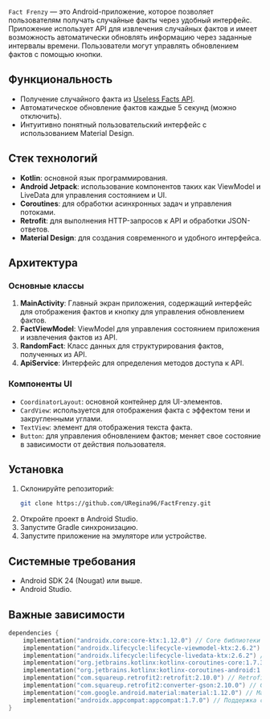 `Fact Frenzy` — это Android-приложение, которое позволяет пользователям получать случайные факты через удобный интерфейс. Приложение использует API для извлечения случайных фактов и имеет возможность автоматически обновлять информацию через заданные интервалы времени. Пользователи могут управлять обновлением фактов с помощью кнопки.

## Функциональность
- Получение случайного факта из [Useless Facts API](https://uselessfacts.jsph.pl/).
- Автоматическое обновление фактов каждые 5 секунд (можно отключить).
- Интуитивно понятный пользовательский интерфейс с использованием Material Design.

## Стек технологий
- **Kotlin**: основной язык программирования.
- **Android Jetpack**: использование компонентов таких как ViewModel и LiveData для управления состоянием и UI.
- **Coroutines**: для обработки асинхронных задач и управления потоками.
- **Retrofit**: для выполнения HTTP-запросов к API и обработки JSON-ответов.
- **Material Design**: для создания современного и удобного интерфейса.

## Архитектура

### Основные классы
1. **MainActivity**: Главный экран приложения, содержащий интерфейс для отображения фактов и кнопку для управления обновлением фактов.
2. **FactViewModel**: ViewModel для управления состоянием приложения и извлечения фактов из API.
3. **RandomFact**: Класс данных для структурирования фактов, полученных из API.
4. **ApiService**: Интерфейс для определения методов доступа к API.

### Компоненты UI
- `CoordinatorLayout`: основной контейнер для UI-элементов.
- `CardView`: используется для отображения факта с эффектом тени и закругленными углами.
- `TextView`: элемент для отображения текста факта.
- `Button`: для управления обновлением фактов; меняет свое состояние в зависимости от действия пользователя.

## Установка
1. Склонируйте репозиторий:
   ```bash
   git clone https://github.com/URegina96/FactFrenzy.git
   ```
2. Откройте проект в Android Studio.
3. Запустите Gradle синхронизацию.
4. Запустите приложение на эмуляторе или устройстве.

## Системные требования
- Android SDK 24 (Nougat) или выше.
- Android Studio.

## Важные зависимости
```kotlin
dependencies {
    implementation("androidx.core:core-ktx:1.12.0") // Core библиотеки
    implementation("androidx.lifecycle:lifecycle-viewmodel-ktx:2.6.2") // ViewModel
    implementation("androidx.lifecycle:lifecycle-livedata-ktx:2.6.2") // LiveData
    implementation("org.jetbrains.kotlinx:kotlinx-coroutines-core:1.7.3") // Корутины
    implementation("org.jetbrains.kotlinx:kotlinx-coroutines-android:1.7.3") // Корутины для Android
    implementation("com.squareup.retrofit2:retrofit:2.10.0") // Retrofit
    implementation("com.squareup.retrofit2:converter-gson:2.10.0") // Gson конвертер
    implementation("com.google.android.material:material:1.12.0") // Material Design
    implementation("androidx.appcompat:appcompat:1.7.0") // Поддержка старых версий
}
```

